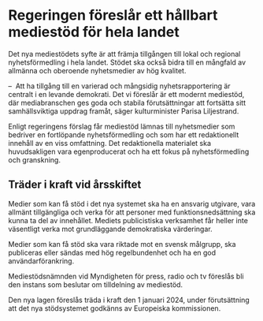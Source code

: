 # Regeringen föreslår ett hållbart mediestöd för hela landet

Det nya mediestödets syfte är att främja tillgången till lokal och regional nyhetsförmedling i hela landet. Stödet ska också bidra till en mångfald av allmänna och oberoende nyhetsmedier av hög kvalitet.

–  Att ha tillgång till en varierad och mångsidig nyhetsrapportering är centralt i en levande demokrati. Det vi föreslår är ett modernt mediestöd, där mediabranschen ges goda och stabila förutsättningar att fortsätta sitt samhällsviktiga uppdrag framåt, säger kulturminister Parisa Liljestrand.

Enligt regeringens förslag får mediestöd lämnas till nyhetsmedier som bedriver en fortlöpande nyhetsförmedling och som har ett redaktionellt innehåll av en viss omfattning. Det redaktionella materialet ska huvudsakligen vara egenproducerat och ha ett fokus på nyhetsförmedling och granskning.

## Träder i kraft vid årsskiftet

Medier som kan få stöd i det nya systemet ska ha en ansvarig utgivare, vara allmänt tillgängliga och verka för att personer med funktionsnedsättning ska kunna ta del av innehållet. Mediets publicistiska verksamhet får heller inte väsentligt verka mot grundläggande demokratiska värderingar.

Medier som kan få stöd ska vara riktade mot en svensk målgrupp, ska publiceras eller sändas med hög regelbundenhet och ha en god användarförankring.

Mediestödsnämnden vid Myndigheten för press, radio och tv föreslås bli den instans som beslutar om tilldelning av mediestöd.

Den nya lagen föreslås träda i kraft den 1 januari 2024, under förutsättning att det nya stödsystemet godkänns av Europeiska kommissionen.
